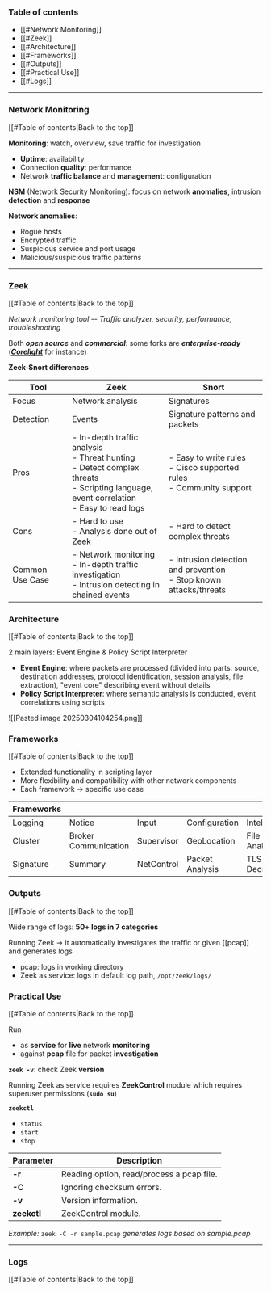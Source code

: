 ### Table of contents
- [[#Network Monitoring]]
- [[#Zeek]]
- [[#Architecture]]
- [[#Frameworks]]
- [[#Outputs]]
- [[#Practical Use]]
- [[#Logs]]

___
### Network Monitoring
[[#Table of contents|Back to the top]]

**Monitoring**: watch, overview, save traffic for investigation
- **Uptime**: availability
- Connection **quality**: performance
- Network **traffic balance** and **management**: configuration

**NSM** (Network Security Monitoring): focus on network **anomalies**, intrusion **detection** and **response**

**Network anomalies**:
- Rogue hosts
- Encrypted traffic
- Suspicious service and port usage
- Malicious/suspicious traffic patterns

___
### Zeek
[[#Table of contents|Back to the top]]

*Network monitoring tool -- Traffic analyzer, security, performance, troubleshooting*

Both ***open source*** and ***commercial***: some forks are ***enterprise-ready*** ([***Corelight***](https://corelight.com/products/compare-to-zeek) for instance)

**Zeek-Snort differences**

| Tool            | Zeek                                                                                                                                          | Snort                                                                   |
| --------------- | --------------------------------------------------------------------------------------------------------------------------------------------- | ----------------------------------------------------------------------- |
| Focus           | Network analysis                                                                                                                              | Signatures                                                              |
| Detection       | Events                                                                                                                                        | Signature patterns and packets                                          |
| Pros            | - In-depth traffic analysis<br>- Threat hunting<br>- Detect complex threats<br>- Scripting language, event correlation<br>- Easy to read logs | - Easy to write rules<br>- Cisco supported rules<br>- Community support |
| Cons            | - Hard to use<br>- Analysis done out of Zeek                                                                                                  | - Hard to detect complex threats                                        |
| Common Use Case | - Network monitoring<br>- In-depth traffic investigation<br>- Intrusion detecting in chained events                                           | - Intrusion detection and prevention<br>- Stop known attacks/threats    |

### Architecture
[[#Table of contents|Back to the top]]

2 main layers: Event Engine & Policy Script Interpreter
- **Event Engine**: where packets are processed (divided into parts: source, destination addresses, protocol identification, session analysis, file extraction), "event core" describing event without details
- **Policy Script Interpreter**: where semantic analysis is conducted, event correlations using scripts

![[Pasted image 20250304104254.png]]

### Frameworks
[[#Table of contents|Back to the top]]

- Extended functionality in scripting layer
- More flexibility and compatibility with other network components
- Each framework $\rightarrow$ specific use case

| Frameworks |                      |            |                 |                |
| ---------- | -------------------- | ---------- | --------------- | -------------- |
| Logging    | Notice               | Input      | Configuration   | Intelligence   |
| Cluster    | Broker Communication | Supervisor | GeoLocation     | File Analysis  |
| Signature  | Summary              | NetControl | Packet Analysis | TLS Decryption |
### Outputs
[[#Table of contents|Back to the top]]

Wide range of logs: **50+ logs in 7 categories**

Running Zeek $\rightarrow$ it automatically investigates the traffic or given [[pcap]] and generates logs
- pcap: logs in working directory
- Zeek as service: logs in default log path, `/opt/zeek/logs/`

### Practical Use
[[#Table of contents|Back to the top]]

Run
- as **service** for **live** network **monitoring**
- against **pcap** file for packet **investigation**

**`zeek -v`**: check Zeek **version**

Running Zeek as service requires **ZeekControl** module which requires superuser permissions (**`sudo su`**)

**`zeekctl`**
- `status`
- `start`
- `stop`

| **Parameter** | **Description**                           |
| ------------- | ----------------------------------------- |
| **-r**        | Reading option, read/process a pcap file. |
| **-C**        | Ignoring checksum errors.                 |
| **-v**        | Version information.                      |
| **zeekctl**   | ZeekControl module.                       |
*Example:* `zeek -C -r sample.pcap` *generates logs based on sample.pcap*

___
### Logs
[[#Table of contents|Back to the top]]

